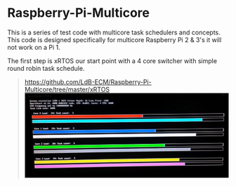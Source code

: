 # Raspberry-Pi-Multicore
This is a series of test code with multicore task schedulers and concepts. This code is designed specifically for multicore Raspberry Pi 2 & 3's it will not work on a Pi 1.

The first step is xRTOS our start point with a 4 core switcher with simple round robin task schedule.
>https://github.com/LdB-ECM/Raspberry-Pi-Multicore/tree/master/xRTOS
![](https://github.com/LdB-ECM/Docs_and_Images/blob/master/Images/xRTOS.jpg?raw=true)
